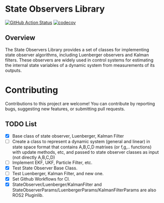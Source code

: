 # State Observers Library
[![GitHub Action
Status](https://github.com/JRL-CARI-CNR-UNIBS/state_observers/workflows/main/badge.svg)](https://github.com/JRL-CARI-CNR-UNIBS/state_observers)
[![codecov](https://codecov.io/gh/JRL-CARI-CNR-UNIBS/state_observers/graph/badge.svg?token=WTBYK3VQAT)](https://codecov.io/gh/JRL-CARI-CNR-UNIBS/state_observers)

## Overview

The State Observers Library provides a set of classes for implementing state observer algorithms, including Luenberger observers and Kalman filters. These observers are widely used in control systems for estimating the internal state variables of a dynamic system from measurements of its outputs.

# Contributing 

Contributions to this project are welcome! You can contribute by reporting bugs, suggesting new features, or submitting pull requests.

## TODO List

- [x] Base class of state observer, Luenberger, Kalman Filter
- [ ] Create a class to represent a dynamic system (general and linear) in state space format that contains A,B,C,D matrixes (or f,g,.. functions) with update methods, etc, and passed to state observer classes as input (not directly A,B,C,D)
- [ ] Implement EKF, UKF, Particle Filter, etc.
- [x] Test State Observer Base Class.
- [ ] Test Luenberger, Kalman Filter, and new one.
- [x] Set Github Workflows for CI.
- [x] StateObserver/Luenberger/KalmanFilter and StateObserverParams/LuenbergerParams/KalmanFilterParams are also ROS2 Pluginlib.
